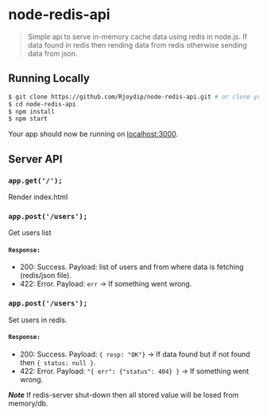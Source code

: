 # node-redis-api

> Simple api to serve in-memory cache data using redis in node.js. If data found in redis then rending data from redis otherwise sending data from json.


## Running Locally

```bash
$ git clone https://github.com/Rjoydip/node-redis-api.git # or clone your own fork
$ cd node-redis-api
$ npm install
$ npm start
```

Your app should now be running on [localhost:3000](http://localhost:3000).

## Server API

### `app.get('/');`

Render index.html

### `app.post('/users');`

Get users list

#### `Response:`

* 200: Success. Payload: list of users and from where data is fetching (redis/json file).
* 422: Error. Payload: `err` -> If something went wrong.

### `app.post('/users');`

Set users in redis.

#### `Response:`

* 200: Success. Payload: `{ resp: "OK"}` -> If data found but if not found then `{ status: null }`.
* 422: Error. Payload: `"{ err": {"status": 404} }` -> If something went wrong.

***Note***
If redis-server shut-down then all stored value will be losed from memory/db.